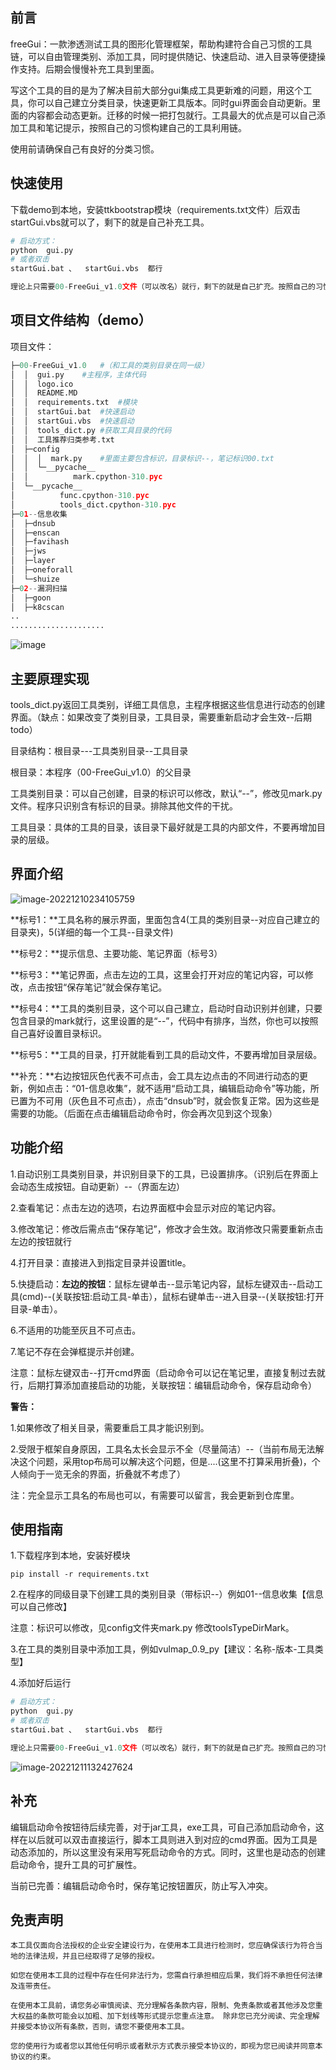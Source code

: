 ## 前言

freeGui：一款渗透测试工具的图形化管理框架，帮助构建符合自己习惯的工具链，可以自由管理类别、添加工具，同时提供随记、快速启动、进入目录等便捷操作支持。后期会慢慢补充工具到里面。



写这个工具的目的是为了解决目前大部分gui集成工具更新难的问题，用这个工具，你可以自己建立分类目录，快速更新工具版本。同时gui界面会自动更新。里面的内容都会动态更新。迁移的时候一把打包就行。工具最大的优点是可以自己添加工具和笔记提示，按照自己的习惯构建自己的工具利用链。



使用前请确保自己有良好的分类习惯。

## 快速使用

下载demo到本地，安装ttkbootstrap模块（requirements.txt文件）后双击startGui.vbs就可以了，剩下的就是自己补充工具。

```python
# 启动方式：
python  gui.py  
# 或者双击
startGui.bat 、  startGui.vbs  都行

理论上只需要00-FreeGui_v1.0文件（可以改名）就行，剩下的就是自己扩充。按照自己的习惯添加工具。
```

## 项目文件结构（demo）

项目文件：

```python
├─00-FreeGui_v1.0   #（和工具的类别目录在同一级）
│  │  gui.py	#主程序，主体代码
│  │  logo.ico
│  │  README.MD
│  │  requirements.txt	#模块
│  │  startGui.bat	#快速启动
│  │  startGui.vbs	#快速启动
│  │  tools_dict.py	#获取工具目录的代码
│  │  工具推荐归类参考.txt
│  ├─config
│  │  │  mark.py	#里面主要包含标识，目录标识--，笔记标识00.txt
│  │  └─__pycache__
│  │          mark.cpython-310.pyc
│  └─__pycache__
│          func.cpython-310.pyc
│          tools_dict.cpython-310.pyc
├─01--信息收集
│  ├─dnsub
│  ├─enscan
│  ├─favihash
│  ├─jws
│  ├─layer
│  ├─oneforall
│  └─shuize
├─02--漏洞扫描
│  ├─goon
│  ├─k8cscan
..
.....................
```
![image](https://github.com/tyB-or/FreeGui/blob/main/image/image-20221210235533658.png)


## 主要原理实现

tools_dict.py返回工具类别，详细工具信息，主程序根据这些信息进行动态的创建界面。（缺点：如果改变了类别目录，工具目录，需要重新启动才会生效--后期todo）

目录结构：根目录---工具类别目录--工具目录

根目录：本程序（00-FreeGui_v1.0）的父目录

工具类别目录：可以自己创建，目录的标识可以修改，默认“--”，修改见mark.py文件。程序只识别含有标识的目录。排除其他文件的干扰。

工具目录：具体的工具的目录，该目录下最好就是工具的内部文件，不要再增加目录的层级。



## 界面介绍

![image-20221210234105759](https://github.com/tyB-or/FreeGui/blob/main/image/image-20221210234105759.png)

**标号1：**工具名称的展示界面，里面包含4(工具的类别目录--对应自己建立的目录夹)，5(详细的每一个工具--目录文件)

**标号2：**提示信息、主要功能、笔记界面（标号3）

**标号3：**笔记界面，点击左边的工具，这里会打开对应的笔记内容，可以修改，点击按钮“保存笔记”就会保存笔记。

**标号4：**工具的类别目录，这个可以自己建立，启动时自动识别并创建，只要包含目录的mark就行，这里设置的是“--”，代码中有排序，当然，你也可以按照自己喜好设置目录标识。

**标号5：**工具的目录，打开就能看到工具的启动文件，不要再增加目录层级。

**补充：**右边按钮灰色代表不可点击，会工具左边点击的不同进行动态的更新，例如点击：“01-信息收集”，就不适用“启动工具，编辑启动命令”等功能，所已置为不可用（灰色且不可点击），点击“dnsub”时，就会恢复正常。因为这些是需要的功能。（后面在点击编辑启动命令时，你会再次见到这个现象）

## 功能介绍

1.自动识别工具类别目录，并识别目录下的工具，已设置排序。（识别后在界面上会动态生成按钮。自动更新）--（界面左边）

2.查看笔记：点击左边的选项，右边界面框中会显示对应的笔记内容。

3.修改笔记：修改后需点击“保存笔记”，修改才会生效。取消修改只需要重新点击左边的按钮就行

4.打开目录：直接进入到指定目录并设置title。

5.快捷启动：**左边的按钮**：鼠标左键单击--显示笔记内容，鼠标左键双击--启动工具(cmd)--(关联按钮:启动工具-单击），鼠标右键单击--进入目录--(关联按钮:打开目录-单击）。

6.不适用的功能至灰且不可点击。

7.笔记不存在会弹框提示并创建。

注意：鼠标左键双击--打开cmd界面（启动命令可以记在笔记里，直接复制过去就行，后期打算添加直接启动的功能，关联按钮：编辑启动命令，保存启动命令）

**警告：**

1.如果修改了相关目录，需要重启工具才能识别到。

2.受限于框架自身原因，工具名太长会显示不全（尽量简洁）--（当前布局无法解决这个问题，采用top布局可以解决这个问题，但是....(这里不打算采用折叠)，个人倾向于一览无余的界面，折叠就不考虑了）

注：完全显示工具名的布局也可以，有需要可以留言，我会更新到仓库里。

## 使用指南

1.下载程序到本地，安装好模块

```
pip install -r requirements.txt
```

2.在程序的同级目录下创建工具的类别目录（带标识--）例如01--信息收集【信息可以自己修改】

注意：标识可以修改，见config文件夹mark.py   修改toolsTypeDirMark。

3.在工具的类别目录中添加工具，例如vulmap_0.9_py【建议：名称-版本-工具类型】

4.添加好后运行

```python
# 启动方式：
python  gui.py  
# 或者双击
startGui.bat 、  startGui.vbs  都行

理论上只需要00-FreeGui_v1.0文件（可以改名）就行，剩下的就是自己扩充。按照自己的习惯添加工具。
```

![image-20221211132427624](https://github.com/tyB-or/FreeGui/blob/main/image/image-20221211132427624.png)

## 补充

编辑启动命令按钮待后续完善，对于jar工具，exe工具，可自己添加启动命令，这样在以后就可以双击直接运行，脚本工具则进入到对应的cmd界面。因为工具是动态添加的，所以这里没有采用写死启动命令的方式。同时，这里也是动态的创建启动命令，提升工具的可扩展性。

当前已完善：编辑启动命令时，保存笔记按钮置灰，防止写入冲突。



## 免责声明

```
本工具仅面向合法授权的企业安全建设行为，在使用本工具进行检测时，您应确保该行为符合当地的法律法规，并且已经取得了足够的授权。  

如您在使用本工具的过程中存在任何非法行为，您需自行承担相应后果，我们将不承担任何法律及连带责任。 

在使用本工具前，请您务必审慎阅读、充分理解各条款内容，限制、免责条款或者其他涉及您重大权益的条款可能会以加粗、加下划线等形式提示您重点注意。 除非您已充分阅读、完全理解并接受本协议所有条款，否则，请您不要使用本工具。

您的使用行为或者您以其他任何明示或者默示方式表示接受本协议的，即视为您已阅读并同意本协议的约束。 
```

